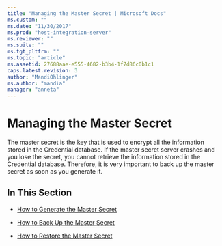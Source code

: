 ```yaml
---
title: "Managing the Master Secret | Microsoft Docs"
ms.custom: ""
ms.date: "11/30/2017"
ms.prod: "host-integration-server"
ms.reviewer: ""
ms.suite: ""
ms.tgt_pltfrm: ""
ms.topic: "article"
ms.assetid: 27688aae-e555-4682-b3b4-1f7d86c0b1c1
caps.latest.revision: 3
author: "MandiOhlinger"
ms.author: "mandia"
manager: "anneta"
---
```

# Managing the Master Secret
The master secret is the key that is used to encrypt all the information stored in the Credential database. If the master secret server crashes and you lose the secret, you cannot retrieve the information stored in the Credential database. Therefore, it is very important to back up the master secret as soon as you generate it.  
  
## In This Section  
  
-   [How to Generate the Master Secret](../esso/how-to-generate-the-master-secret.md)  
  
-   [How to Back Up the Master Secret](../esso/how-to-back-up-the-master-secret.md)  
  
-   [How to Restore the Master Secret](../esso/how-to-restore-the-master-secret.md)